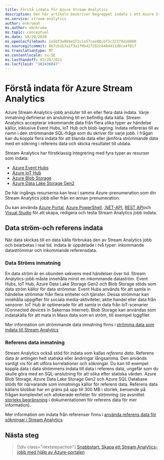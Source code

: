 ```yaml
---
title: Förstå indata för Azure Stream Analytics
description: Den här artikeln beskriver begreppet indata i ett Azure Stream Analytics jobb, och jämför strömmande indata till referens data inmatning.
ms.service: stream-analytics
author: enkrumah
ms.author: ebnkruma
ms.topic: conceptual
ms.date: 10/29/2020
ms.openlocfilehash: 1e5bf3e884e5f2c1a57cee08cbf3c22379dab080
ms.sourcegitcommit: 867cb1b7a1f3a1f0b427282c648d411d0ca4f81f
ms.translationtype: MT
ms.contentlocale: sv-SE
ms.lasthandoff: 03/20/2021
ms.locfileid: "102436047"
---
```

# <a name="understand-inputs-for-azure-stream-analytics"></a>Förstå indata för Azure Stream Analytics

Azure Stream Analytics-jobb ansluter till en eller flera data indata. Varje inmatning definierar en anslutning till en befintlig data källa. Stream Analytics accepterar inkommande data från flera olika typer av händelse källor, inklusive Event Hubs, IoT Hub och blob-lagring. Indata refereras till av namn i den strömmande SQL-fråga som du skriver för varje jobb. I frågan kan du koppla flera indata för att blanda data eller jämföra strömmande data med en sökning i referens data och skicka resultatet till utdata. 

Stream Analytics har förstklassig integrering med fyra typer av resurser som indata:
- [Azure Event Hubs](https://azure.microsoft.com/services/event-hubs/)
- [Azure IoT Hub](https://azure.microsoft.com/services/iot-hub/) 
- [Azure Blob Storage](https://azure.microsoft.com/services/storage/blobs/) 
- [Azure Data Lake Storage Gen2](../storage/blobs/data-lake-storage-introduction.md) 

De här ingångs resurserna kan leva i samma Azure-prenumeration som din Stream Analytics jobb eller från en annan prenumeration.

Du kan använda [Azure Portal](stream-analytics-quick-create-portal.md#configure-job-input),  [Azure PowerShell](/powershell/module/az.streamanalytics/New-azStreamAnalyticsInput), [.NET-API](/dotnet/api/microsoft.azure.management.streamanalytics.inputsoperationsextensions), [REST API](/rest/api/streamanalytics/2016-03-01/inputs)och [Visual Studio](stream-analytics-tools-for-visual-studio-install.md) för att skapa, redigera och testa Stream Analytics jobb indata.

## <a name="stream-and-reference-inputs"></a>Data ström-och referens indata
När data skickas till en data källa förbrukas den av Stream Analytics jobb och bearbetas i real tid. Indata är uppdelade i två typer: inkommande dataströmmar och inkommande referensdata.

### <a name="data-stream-input"></a>Data Ströms inmatning
En data ström är en obunden sekvens med händelser över tid. Stream Analytics-jobb måste innehålla minst en inkommande dataström. Event Hubs, IoT Hub, Azure Data Lake Storage Gen2 och Blob Storage stöds som data ström källor för data strömmar. Event Hubs används för att samla in händelse strömmar från flera enheter och tjänster. Dessa strömmar kan innehålla uppgifter för sociala media-aktiviteter, aktie handel eller data från sensorer. IoT Hub är optimerade för att samla in data från IoT-scenarier (Connected devices in Sakernas Internet).  Blob Storage kan användas som indatakälla för att mata in Mass data som en ström, till exempel loggfiler.  

Mer information om strömmande data inmatning finns i [strömma data som indata till Stream Analytics](stream-analytics-define-inputs.md)

### <a name="reference-data-input"></a>Referens data inmatning
Stream Analytics också stöd för indata som kallas *referens data*. Referens data är antingen helt statiska eller ändringar långsamma. Den används vanligt vis för att utföra korrelationer och sökningar. Du kan till exempel koppla data i data strömmens indata till data i referens data, ungefär som du skulle göra med en SQL-anslutning för att söka efter statiska värden. Azure Blob Storage, Azure Data Lake Storage Gen2 och Azure SQL Database stöds för närvarande som inmatnings källor för referens data. Referens data källans blobbar har en gräns på upp till 300 MB i storlek, beroende på frågan komplexitet och allokerade enheter för strömning (se avsnittet [storleks begränsning](stream-analytics-use-reference-data.md#size-limitation) i dokumentationen för referens data för mer information).

Mer information om indata från referenser finns i [använda referens data för sökningar i Stream Analytics](stream-analytics-use-reference-data.md)

## <a name="next-steps"></a>Nästa steg
> [!div class="nextstepaction"]
> [Snabbstart: Skapa ett Stream Analytics-jobb med hjälp av Azure-portalen](stream-analytics-quick-create-portal.md)